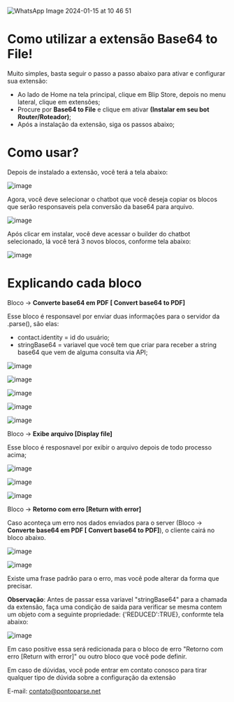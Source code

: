 ![WhatsApp Image 2024-01-15 at 10 46 51](https://github.com/Wilkor/doc-plugin-fura-fila/assets/34819624/acaf6e2b-c51c-435d-ae54-becbc8fe0b47)


# Como utilizar a extensão Base64 to File!

Muito simples, basta seguir o passo a passo abaixo para ativar e configurar sua extensão:

 - Ao lado de Home na tela principal, clique em Blip Store, depois no menu lateral, clique em extensões;
 - Procure por **Base64 to File** e clique em ativar **(Instalar em seu bot Router/Roteador)**;
 - Após a instalação da extensão, siga os passos abaixo;


# Como usar?

Depois de instalado a extensão, você terá a tela abaixo:

![image](https://github.com/Wilkor/doc-plugin-base64-to-file/assets/34819624/23d2c624-a2d3-4671-9461-f3b7dfb27749)


Agora, você deve selecionar o chatbot que você deseja copiar os blocos que serão responsaveis pela conversão da base64 para arquivo.

![image](https://github.com/Wilkor/doc-plugin-base64-to-file/assets/34819624/1b25d56e-a0ea-4884-9437-f8fa5b01d6c4)

Após clicar em instalar, você deve acessar o builder do chatbot selecionado, lá você terá 3 novos blocos, conforme tela abaixo:

![image](https://github.com/Wilkor/doc-plugin-base64-to-file/assets/34819624/b779d39c-b1c1-4b10-9bc8-d3fb21555878)




# Explicando cada bloco

Bloco -> **Converte base64 em PDF [ Convert base64 to PDF]**

Esse bloco é responsavel por enviar duas informações para o servidor da .parse(), são elas:

- contact.identity = id do usuário;
- stringBase64 = variavel que você tem que criar para receber a string base64 que vem de alguma consulta via API;
  
![image](https://github.com/Wilkor/doc-plugin-base64-to-file/assets/34819624/f12c7358-7f81-41fa-bd6f-2d8bc9ac3f78)

![image](https://github.com/Wilkor/doc-plugin-base64-to-file/assets/34819624/c6e27484-9db0-4c90-912c-66c46500eee4)

![image](https://github.com/Wilkor/doc-plugin-base64-to-file/assets/34819624/23a996b4-ca45-423e-884d-0efe5f231a40)

![image](https://github.com/Wilkor/doc-plugin-base64-to-file/assets/34819624/aeef55ee-de38-4c26-b2fa-4653413ef163)

![image](https://github.com/Wilkor/doc-plugin-base64-to-file/assets/34819624/2481508e-8245-4117-aa43-24452f75f939)


Bloco -> **Exibe arquivo [Display file]**

Esse bloco é resposnavel por exibir o arquivo depois de todo processo acima;

![image](https://github.com/Wilkor/doc-plugin-base64-to-file/assets/34819624/a5cc8037-f9f3-41df-878b-66dfdecefbc7)

![image](https://github.com/Wilkor/doc-plugin-base64-to-file/assets/34819624/144f484e-dc99-413f-ab7e-69beadc8a638)

![image](https://github.com/Wilkor/doc-plugin-base64-to-file/assets/34819624/86eb14a6-9fb5-49fe-9ca2-2ac3af185d7f)



Bloco -> **Retorno com erro [Return with error]**

Caso aconteça um erro nos dados enviados para o server (Bloco -> **Converte base64 em PDF [ Convert base64 to PDF]**), o cliente cairá no bloco abaixo.

![image](https://github.com/Wilkor/doc-plugin-base64-to-file/assets/34819624/e31d0d0f-9dcc-4e26-8f93-2ec6aa67dff8)

![image](https://github.com/Wilkor/doc-plugin-base64-to-file/assets/34819624/bea44b87-5e2b-4a4c-b1b0-e416dae01f92)

Existe uma frase padrão para o erro, mas você pode alterar da forma que precisar.


**Observação**: Antes de passar essa variavel "stringBase64" para a chamada da extensão, faça uma condição de saida para verificar se mesma contem um objeto com a seguinte propriedade: {'REDUCED':TRUE}, conformte tela abaixo:

![image](https://github.com/Wilkor/doc-plugin-base64-to-file/assets/34819624/3b51e99c-94bc-4694-89fe-e956bfe18c70)

Em caso positive essa será redicionada para o bloco de erro "Retorno com erro [Return with error]" ou outro bloco que você pode definir.


Em caso de dúvidas, você pode entrar em contato conosco para tirar qualquer tipo de dúvida sobre a configuração da extensão

E-mail: contato@pontoparse.net






